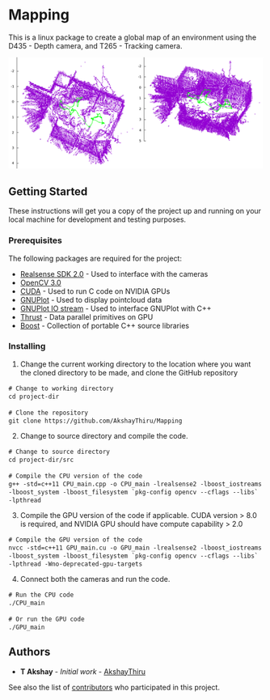 # Mapping

This is a linux package to create a global map of an environment using the D435 - Depth camera, and T265 - Tracking camera.

<p align="center">
  <img src="./Doc/map.png" width="1000" title="Map">
</p>

## Getting Started

These instructions will get you a copy of the project up and running on your local machine for development and testing purposes.

### Prerequisites

The following packages are required for the project:
* [Realsense SDK 2.0](https://github.com/IntelRealSense/librealsense) - Used to interface with the cameras
* [OpenCV 3.0](https://docs.opencv.org/master/d7/d9f/tutorial_linux_install.html)
* [CUDA](https://docs.nvidia.com/cuda/cuda-installation-guide-linux/index.html) - Used to run C code on NVIDIA GPUs
* [GNUPlot](http://www.gnuplot.info/) - Used to display pointcloud data
* [GNUPlot IO stream](https://github.com/dstahlke/gnuplot-iostream) - Used to interface GNUPlot with C++
* [Thrust](https://github.com/thrust/thrust/wiki/Quick-Start-Guide) - Data parallel primitives on GPU
* [Boost](https://www.boost.org/doc/libs/1_57_0/more/getting_started/unix-variants.html) - Collection of portable C++ source libraries

### Installing

1. Change the current working directory to the location where you want the cloned directory to be made, and clone the GitHub repository

```
# Change to working directory
cd project-dir

# Clone the repository
git clone https://github.com/AkshayThiru/Mapping
```

2. Change to source directory and compile the code.

```
# Change to source directory
cd project-dir/src

# Compile the CPU version of the code
g++ -std=c++11 CPU_main.cpp -o CPU_main -lrealsense2 -lboost_iostreams -lboost_system -lboost_filesystem `pkg-config opencv --cflags --libs` -lpthread
```

3. Compile the GPU version of the code if applicable. CUDA version > 8.0 is required, and NVIDIA GPU should have compute capability > 2.0

```
# Compile the GPU version of the code
nvcc -std=c++11 GPU_main.cu -o GPU_main -lrealsense2 -lboost_iostreams -lboost_system -lboost_filesystem `pkg-config opencv --cflags --libs` -lpthread -Wno-deprecated-gpu-targets
```

4. Connect both the cameras and run the code.

```
# Run the CPU code
./CPU_main

# Or run the GPU code
./GPU_main
```

## Authors

* **T Akshay** - *Initial work* - [AkshayThiru](https://github.com/AkshayThiru)

See also the list of [contributors](https://github.com/AkshayThiru/Mapping/graphs/contributors) who participated in this project.
